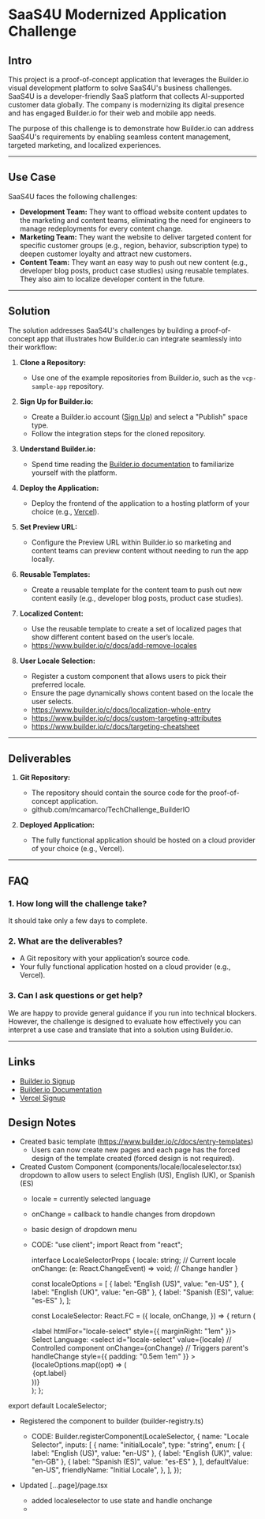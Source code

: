 # SaaS4U Modernized Application Challenge

## Intro

This project is a proof-of-concept application that leverages the Builder.io visual development platform to solve SaaS4U's business challenges. SaaS4U is a developer-friendly SaaS platform that collects AI-supported customer data globally. The company is modernizing its digital presence and has engaged Builder.io for their web and mobile app needs.

The purpose of this challenge is to demonstrate how Builder.io can address SaaS4U's requirements by enabling seamless content management, targeted marketing, and localized experiences.

---

## Use Case

SaaS4U faces the following challenges:

- **Development Team:** They want to offload website content updates to the marketing and content teams, eliminating the need for engineers to manage redeployments for every content change.
- **Marketing Team:** They want the website to deliver targeted content for specific customer groups (e.g., region, behavior, subscription type) to deepen customer loyalty and attract new customers.
- **Content Team:** They want an easy way to push out new content (e.g., developer blog posts, product case studies) using reusable templates. They also aim to localize developer content in the future.

---

## Solution

The solution addresses SaaS4U's challenges by building a proof-of-concept app that illustrates how Builder.io can integrate seamlessly into their workflow:

1. **Clone a Repository:**
   - Use one of the example repositories from Builder.io, such as the `vcp-sample-app` repository.

2. **Sign Up for Builder.io:**
   - Create a Builder.io account ([Sign Up](https://builder.io/signup)) and select a "Publish" space type.
   - Follow the integration steps for the cloned repository.

3. **Understand Builder.io:**
   - Spend time reading the [Builder.io documentation](https://builder.io/docs/) to familiarize yourself with the platform.

4. **Deploy the Application:**
   - Deploy the frontend of the application to a hosting platform of your choice (e.g., [Vercel](https://vercel.com/signup)).

5. **Set Preview URL:**
   - Configure the Preview URL within Builder.io so marketing and content teams can preview content without needing to run the app locally.

6. **Reusable Templates:**
   - Create a reusable template for the content team to push out new content easily (e.g., developer blog posts, product case studies).

7. **Localized Content:**
   - Use the reusable template to create a set of localized pages that show different content based on the user’s locale.
   - https://www.builder.io/c/docs/add-remove-locales
  

8. **User Locale Selection:**
   - Register a custom component that allows users to pick their preferred locale.
   - Ensure the page dynamically shows content based on the locale the user selects.
   - https://www.builder.io/c/docs/localization-whole-entry
   - https://www.builder.io/c/docs/custom-targeting-attributes
   - https://www.builder.io/c/docs/targeting-cheatsheet
---

## Deliverables

1. **Git Repository:**
   - The repository should contain the source code for the proof-of-concept application.
   - github.com/mcamarco/TechChallenge_BuilderIO

2. **Deployed Application:**
   - The fully functional application should be hosted on a cloud provider of your choice (e.g., Vercel).
   

---

## FAQ

### 1. How long will the challenge take?
It should take only a few days to complete.

### 2. What are the deliverables?
- A Git repository with your application’s source code.
- Your fully functional application hosted on a cloud provider (e.g., Vercel).

### 3. Can I ask questions or get help?
We are happy to provide general guidance if you run into technical blockers. However, the challenge is designed to evaluate how effectively you can interpret a use case and translate that into a solution using Builder.io.

--- 

## Links

- [Builder.io Signup](https://builder.io/signup)
- [Builder.io Documentation](https://builder.io/docs)
- [Vercel Signup](https://vercel.com/signup)

## Design Notes
- Created basic template (https://www.builder.io/c/docs/entry-templates)
  - Users can now create new pages and each page has the forced design of the template created (forced design is not required).
- Created Custom Component (components/locale/localeselector.tsx) dropdown to allow users to select English (US), English (UK), or Spanish (ES)
  - locale = currently selected language
  - onChange = callback to handle changes from dropdown
  - basic design of dropdown menu
  - CODE: 
          "use client";
      import React from "react";

      interface LocaleSelectorProps {
        locale: string; // Current locale
        onChange: (e: React.ChangeEvent<HTMLSelectElement>) => void; // Change handler
      }

      const localeOptions = [
        { label: "English (US)", value: "en-US" },
        { label: "English (UK)", value: "en-GB" },
        { label: "Spanish (ES)", value: "es-ES" },
      ];

      const LocaleSelector: React.FC<LocaleSelectorProps> = ({
        locale,
        onChange,
      }) => {
        return (
          <div>
            <label htmlFor="locale-select" style={{ marginRight: "1em" }}>
              Select Language:
            </label>
            <select
              id="locale-select"
              value={locale} // Controlled component
              onChange={onChange} // Triggers parent's handleChange
              style={{ padding: "0.5em 1em" }}
            >
              {localeOptions.map((opt) => (
                <option key={opt.value} value={opt.value}>
                  {opt.label}
                </option>
              ))}
            </select>
          </div>
        );
      };

export default LocaleSelector;
- Registered the component to builder (builder-registry.ts)
  - CODE:
    Builder.registerComponent(LocaleSelector, {
      name: "Locale Selector",
      inputs: [
        {
          name: "initialLocale",
          type: "string",
          enum: [
            { label: "English (US)", value: "en-US" },
            { label: "English (UK)", value: "en-GB" },
            { label: "Spanish (ES)", value: "es-ES" },
          ],
          defaultValue: "en-US",
          friendlyName: "Initial Locale",
        },
      ],
    });

- Updated [...page]/page.tsx
  - added localeselector to use state and handle onchange
  - 